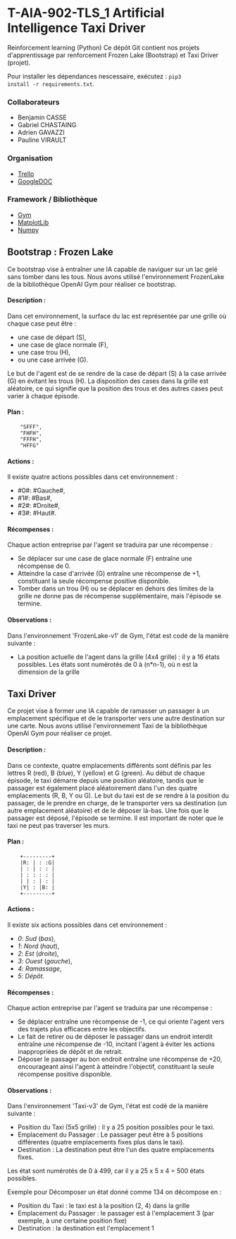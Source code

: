 # T-AIA-902-TLS_1 Artificial Intelligence Taxi Driver
Reinforcement learning (Python)
Ce dépôt Git contient nos projets d'apprentissage par renforcement Frozen Lake (Bootstrap) et Taxi Driver (projet).

Pour installer les dépendances nescessaire, exécutez :
<code>pip3 install -r requirements.txt</code>.

### Collaborateurs
* Benjamin CASSE
* Gabriel CHASTAING
* Adrien GAVAZZI
* Pauline VIRAULT

### Organisation
* [Trello](https://trello.com/b/1nZnKP87/t-ia-902)
* [GoogleDOC](https://docs.google.com/document/d/1z7EWbaaR_pSQrSnprRgmZyjn0wBgjqF8g2uVHQMobMg/edit?usp=sharing)

### Framework / Bibliothèque
* [Gym](https://gym.openai.com/)
* [MatplotLib](https://matplotlib.org/)
* [Numpy](https://numpy.org/)

## Bootstrap : Frozen Lake

Ce bootstrap vise à entraîner une IA capable de naviguer sur un lac gelé sans tomber dans les tous. Nous avons utilisé l'environnement FrozenLake de la bibliothèque OpenAI Gym pour réaliser ce bootstrap.

#### Description : 

Dans cet environnement, la surface du lac est représentée par une grille où chaque case peut être :
- une case de départ (S),
- une case de glace normale (F),
- une case trou (H),
- ou une case arrivée (G).

Le but de l'agent est de se rendre de la case de départ (S) à la case arrivée (G) en évitant les trous (H). La disposition des cases dans la grille est aléatoire, ce qui signifie que la position des trous et des autres cases peut varier à chaque épisode.

#### Plan :
        "SFFF",
        "FHFH",
        "FFFH",
        "HFFG"

#### Actions :
Il existe quatre actions possibles dans cet environnement :
- #0#: #Gauche#,
- #1#: #Bas#,
- #2#: #Droite#,
- #3#: #Haut#.

#### Récompenses :
Chaque action entreprise par l'agent se traduira par une récompense :
- Se déplacer sur une case de glace normale (F) entraîne une récompense de 0.
- Atteindre la case d'arrivée (G) entraîne une récompense de +1, constituant la seule récompense positive disponible.
- Tomber dans un trou (H) ou se déplacer en dehors des limites de la grille ne donne pas de récompense supplémentaire, mais l'épisode se termine.

#### Observations :
Dans l'environnement 'FrozenLake-v1' de Gym, l'état est codé de la manière suivante :
- La position actuelle de l'agent dans la grille (4x4 grille) : il y a 16 états possibles. Les états sont numérotés de 0 à (n*n-1), où n est la dimension de la grille

## Taxi Driver

Ce projet vise à former une IA capable de ramasser un passager à un emplacement spécifique et de le transporter vers une autre destination sur une carte. Nous avons utilisé l'environnement Taxi de la bibliothèque OpenAI Gym pour réaliser ce projet. 

#### Description : 
Dans ce contexte, quatre emplacements différents sont définis par les lettres R (red), B (blue), Y (yellow) et G (green). Au début de chaque épisode, le taxi démarre depuis une position aléatoire, tandis que le passager est également placé aléatoirement dans l'un des quatre emplacements (R, B, Y ou G). Le but du taxi est de se rendre à la position du passager, de le prendre en charge, de le transporter vers sa destination (un autre emplacement aléatoire) et de le déposer là-bas. Une fois que le passager est déposé, l'épisode se termine. Il est important de noter que le taxi ne peut pas traverser les murs.

#### Plan :
        +---------+
        |R: | : :G|
        | : | : : |
        | : : : : |
        | | : | : |
        |Y| : |B: |
        +---------+

#### Actions :
Il existe six actions possibles dans cet environnement : 
- *0*: *Sud* (*bas*),
- *1*: *Nord* (*haut*),
- *2*: *Est* (*droite*),
- *3*: *Ouest* (*gauche*),
- *4*: *Ramassage*,
- *5*: *Dépôt*.

#### Récompenses :
Chaque action entreprise par l'agent se traduira par une récompense :
- Se déplacer entraîne une récompense de -1, ce qui oriente l'agent vers des trajets plus efficaces entre les objectifs.
- Le fait de retirer ou de déposer le passager dans un endroit interdit entraîne une récompense de -10, incitant l'agent à éviter les actions inappropriées de dépôt et de retrait.
- Déposer le passager au bon endroit entraîne une récompense de +20, encourageant ainsi l'agent à atteindre l'objectif, constituant la seule récompense positive disponible.

#### Observations :
Dans l'environnement 'Taxi-v3' de Gym, l'état est codé de la manière suivante : 
- Position du Taxi (5x5 grille) : il y a 25 position possibles pour le taxi.
- Emplacement du Passager : Le passager peut être à 5 positions différentes (quatre emplacements fixes plus dans le taxi).
- Destination : La destination peut être l'un des quatre emplacements fixes.

Les état sont numérotés de 0 à 499, car il y a 25 x 5 x 4 = 500 états possibles. 

Exemple pour Décomposer un état donné comme 134 on décompose en : 
- Position du Taxi : le taxi est à la position (2, 4) dans la grille
- Emplacement du Passager : le passager est à l'emplacement 3 (par exemple, à une certaine position fixe)
- Destination : la destination est l'emplacement 1

